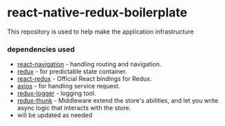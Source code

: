 # react-native-redux-boilerplate

This repository is used to help make the application infrastructure

### dependencies used

- [react-navigation](https://reactnavigation.org/en/) - handling routing and navigation.
- [redux](https://www.npmjs.com/package/redux) - for predictable state container.
- [react-redux](https://www.npmjs.com/package/react-redux) - Official React bindings for Redux.
- [axios](https://github.com/axios/axios) - for handling service request.
- [redux-logger](https://github.com/LogRocket/redux-logger) - logging tool.
- [redux-thunk](https://github.com/reduxjs/redux-thunk) - Middleware extend the store's abilities, and let you write async logic that interacts with the store.
- will be updated as needed
